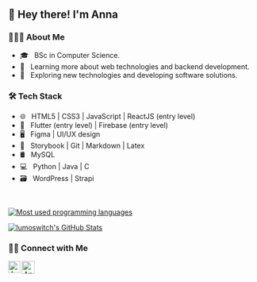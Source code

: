 ##  👋 Hey there! I'm Anna 

<h3> 👨🏻‍💻 About Me </h3>

- 🎓 &nbsp; BSc in Computer Science.
- 🌱 &nbsp; Learning more about web technologies and backend development.
- 🤔 &nbsp; Exploring new technologies and developing software solutions.

<h3>🛠 Tech Stack</h3>

- 🌐 &nbsp; HTML5 | CSS3 | JavaScript | ReactJS (entry level)  
- 📱 &nbsp; Flutter (entry level) | Firebase (entry level)
- 🖥 &nbsp; Figma | UI/UX design 
- 🔧 &nbsp; Storybook | Git | Markdown | Latex 
- 🛢 &nbsp; MySQL
- 💻 &nbsp; Python | Java | C
- 🗃️ &nbsp; WordPress | Strapi

<br/>

[![Most used programming languages](https://github-readme-stats.vercel.app/api/top-langs/?username=lumoswitch&hide=yacc,lex,tex&layout=compact&theme=light)](https://github.com/lumoswitch/)

[![lumoswitch's GitHub Stats](https://github-readme-stats.vercel.app/api?username=lumoswitch&show_icons=true)](https://github.com/lumoswitch)


<h3> 🤝🏻 Connect with Me </h3>

<p align="center">
<a href="https://www.linkedin.com/in/anna-sofrona">
   <img align="left" alt="Anna Sofrona | Linkedin" width="24px" src="https://github.com/piyushP7pravin/piyushP7pravin/blob/master/Linkedin.svg" />
  </a>
  <a href="mailto:sofrona.anna@gmail.com">
    <img align="left" alt="Anna Sofrona | Gmail" width="26px" src="https://github.com/piyushP7pravin/piyushP7pravin/blob/master/Gmail.svg" />
   </a>
   
</p>
